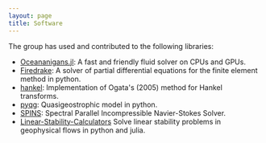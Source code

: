 ```yaml
---
layout: page
title: Software
---
```


The group has used and contributed to the following libraries:

* [Oceananigans.jl](https://clima.github.io/OceananigansDocumentation/stable/): A fast and friendly fluid solver on CPUs and GPUs.
* [Firedrake](https://www.firedrakeproject.org/): A solver of partial differential equations for the finite element method in python.
* [hankel](https://github.com/steven-murray/hankel): Implementation of Ogata's (2005) method for Hankel transforms.
* [pyqg](https://github.com/pyqg/pyqg): Quasigeostrophic model in python.
* [SPINS](https://wiki.math.uwaterloo.ca/fluidswiki/index.php?title=SPINS): Spectral Parallel Incompressible Navier-Stokes Solver.
* [Linear-Stability-Calculators](https://github.com/francispoulin/Linear-Stability-Calculators) Solve linear stability problems in geophysical flows in python and julia.
